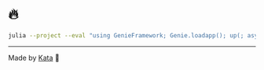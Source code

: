 # 🔥

```bash
julia --project --eval "using GenieFramework; Genie.loadapp(); up(; async = false)"
```

---

Made by [Kata](https://github.com/KwatMDPhD/Kata.jl) 🥋
